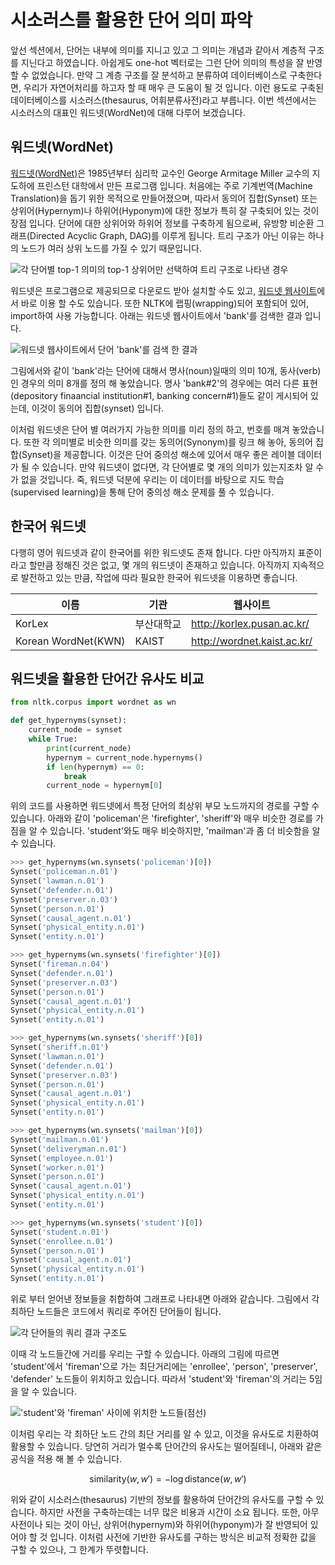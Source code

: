 # 시소러스를 활용한 단어 의미 파악

앞선 섹션에서, 단어는 내부에 의미를 지니고 있고 그 의미는 개념과 같아서 계층적 구조를 지닌다고 하였습니다. 아쉽게도 one-hot 벡터로는 그런 단어 의미의 특성을 잘 반영할 수 없었습니다. 만약 그 계층 구조를 잘 분석하고 분류하여 데이터베이스로 구축한다면, 우리가 자연어처리를 하고자 할 때 매우 큰 도움이 될 것 입니다. 이런 용도로 구축된 데이터베이스를 시소러스(thesaurus, 어휘분류사전)라고 부릅니다. 이번 섹션에서는 시소러스의 대표인 워드넷(WordNet)에 대해 다루어 보겠습니다.

## 워드넷(WordNet)

[워드넷(WordNet)](https://wordnet.princeton.edu/)은 1985년부터 심리학 교수인 George Armitage Miller 교수의 지도하에 프린스턴 대학에서 만든 프로그램 입니다. 처음에는 주로 기계번역(Machine Translation)을 돕기 위한 목적으로 만들어졌으며, 따라서 동의어 집합(Synset) 또는 상위어(Hypernym)나 하위어(Hyponym)에 대한 정보가 특히 잘 구축되어 있는 것이 장점 입니다. 단어에 대한 상위어와 하위어 정보를 구축하게 됨으로써, 유방향 비순환 그래프(Directed Acyclic Graph, DAG)를 이루게 됩니다. 트리 구조가 아닌 이유는 하나의 노드가 여러 상위 노드를 가질 수 있기 때문입니다.

![각 단어별 top-1 의미의 top-1 상위어만 선택하여 트리 구조로 나타낸 경우](../assets/wsd-wordnet_hierarchy.png)

워드넷은 프로그램으로 제공되므로 다운로드 받아 설치할 수도 있고, [워드넷 웹사이트](http://wordnetweb.princeton.edu/perl/webwn)에서 바로 이용 할 수도 있습니다. 또한 NLTK에 랩핑(wrapping)되어 포함되어 있어, import하여 사용 가능합니다. 아래는 워드넷 웹사이트에서 'bank'를 검색한 결과 입니다.

![[워드넷 웹사이트](http://wordnetweb.princeton.edu/perl/webwn)에서 단어 'bank'를 검색 한 결과](../assets/wsd-wordnet_screenshot.png)

그림에서와 같이 'bank'라는 단어에 대해서 명사(noun)일때의 의미 10개, 동사(verb)인 경우의 의미 8개를 정의 해 놓았습니다. 명사 'bank#2'의 경우에는 여러 다른 표현(depository finaancial institution#1, banking concern#1)들도 같이 게시되어 있는데, 이것이 동의어 집합(synset) 입니다.

이처럼 워드넷은 단어 별 여러가지 가능한 의미를 미리 정의 하고, 번호를 매겨 놓았습니다. 또한 각 의미별로 비슷한 의미를 갖는 동의어(Synonym)를 링크 해 놓아, 동의어 집합(Synset)을 제공합니다. 이것은 단어 중의성 해소에 있어서 매우 좋은 레이블 데이터가 될 수 있습니다. 만약 워드넷이 없다면, 각 단어별로 몇 개의 의미가 있는지조차 알 수가 없을 것입니다. 죽, 워드넷 덕분에 우리는 이 데이터를 바탕으로 지도 학습(supervised learning)을 통해 단어 중의성 해소 문제를 풀 수 있습니다.

## 한국어 워드넷

다행히 영어 워드넷과 같이 한국어를 위한 워드넷도 존재 합니다. 다만 아직까지 표준이라고 할만큼 정해진 것은 없고, 몇 개의 워드넷이 존재하고 있습니다. 아직까지 지속적으로 발전하고 있는 만큼, 작업에 따라 필요한 한국어 워드넷을 이용하면 좋습니다.

|이름|기관|웹사이트|
|-|-|-|
|KorLex|부산대학교|http://korlex.pusan.ac.kr/|
|Korean WordNet(KWN)|KAIST|http://wordnet.kaist.ac.kr/|

## 워드넷을 활용한 단어간 유사도 비교

```python
from nltk.corpus import wordnet as wn

def get_hypernyms(synset):
    current_node = synset
    while True:
        print(current_node)
        hypernym = current_node.hypernyms()
        if len(hypernym) == 0:
            break
        current_node = hypernym[0]
```

위의 코드를 사용하면 워드넷에서 특정 단어의 최상위 부모 노드까지의 경로를 구할 수 있습니다. 아래와 같이 'policeman'은 'firefighter', 'sheriff'와 매우 비슷한 경로를 가짐을 알 수 있습니다. 'student'와도 매우 비슷하지만, 'mailman'과 좀 더 비슷함을 알 수 있습니다.

```python
>>> get_hypernyms(wn.synsets('policeman')[0])
Synset('policeman.n.01')
Synset('lawman.n.01')
Synset('defender.n.01')
Synset('preserver.n.03')
Synset('person.n.01')
Synset('causal_agent.n.01')
Synset('physical_entity.n.01')
Synset('entity.n.01')
```

```python
>>> get_hypernyms(wn.synsets('firefighter')[0])
Synset('fireman.n.04')
Synset('defender.n.01')
Synset('preserver.n.03')
Synset('person.n.01')
Synset('causal_agent.n.01')
Synset('physical_entity.n.01')
Synset('entity.n.01')
```

```python
>>> get_hypernyms(wn.synsets('sheriff')[0])
Synset('sheriff.n.01')
Synset('lawman.n.01')
Synset('defender.n.01')
Synset('preserver.n.03')
Synset('person.n.01')
Synset('causal_agent.n.01')
Synset('physical_entity.n.01')
Synset('entity.n.01')
```

```python
>>> get_hypernyms(wn.synsets('mailman')[0])
Synset('mailman.n.01')
Synset('deliveryman.n.01')
Synset('employee.n.01')
Synset('worker.n.01')
Synset('person.n.01')
Synset('causal_agent.n.01')
Synset('physical_entity.n.01')
Synset('entity.n.01')
```

```python
>>> get_hypernyms(wn.synsets('student')[0])
Synset('student.n.01')
Synset('enrollee.n.01')
Synset('person.n.01')
Synset('causal_agent.n.01')
Synset('physical_entity.n.01')
Synset('entity.n.01')
```

위로 부터 얻어낸 정보들을 취합하여 그래프로 나타내면 아래와 같습니다. 그림에서 각 최하단 노드들은 코드에서 쿼리로 주어진 단어들이 됩니다. 

![각 단어들의 쿼리 결과 구조도](../assets/wsd-wordnet_hierarchy.png)

이때 각 노드들간에 거리를 우리는 구할 수 있습니다. 아래의 그림에 따르면 'student'에서 'fireman'으로 가는 최단거리에는 'enrollee', 'person', 'preserver', 'defender' 노드들이 위치하고 있습니다. 따라서 'student'와 'fireman'의 거리는 5임을 알 수 있습니다.

!['student'와 'fireman' 사이에 위치한 노드들(점선)](../assets/wsd-wordnet_distance.png)

이처럼 우리는 각 최하단 노드 간의 최단 거리를 알 수 있고, 이것을 유사도로 치환하여 활용할 수 있습니다. 당연히 거리가 멀수록 단어간의 유사도는 떨어질테니, 아래와 같은 공식을 적용 해 볼 수 있습니다.

$$\text{similarity}(w, w')=-\log{\text{distance}(w, w')}$$

위와 같이 시소러스(thesaurus) 기반의 정보를 활용하여 단어간의 유사도를 구할 수 있습니다. 하지만 사전을 구축하는데는 너무 많은 비용과 시간이 소요 됩니다. 또한, 아무 사전이나 되는 것이 아닌, 상위어(hypernym)와 하위어(hyponym)가 잘 반영되어 있어야 할 것 입니다. 이처럼 사전에 기반한 유사도를 구하는 방식은 비교적 정확한 값을 구할 수 있으나, 그 한계가 뚜렷합니다.
